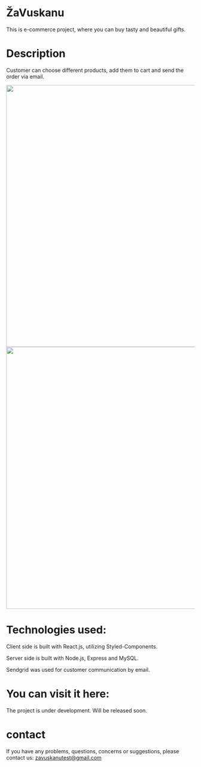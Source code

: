 # ŽaVuskanu

This is e-commerce project, where you can buy tasty and beautiful gifts.

# Description

Customer can choose different products, add them to cart and send the order via email.

<img src="https://user-images.githubusercontent.com/34486157/159043002-46cdf155-d889-42f2-8c2e-1021a654d3ff.png" width="700"/>
<img src="https://user-images.githubusercontent.com/34486157/159043448-842d2e3d-b3e2-40e4-9697-408350b4c643.png" width="700"/>


# Technologies used:

Client side is built with React.js, utilizing Styled-Components.

Server side is built with Node.js, Express and MySQL.

Sendgrid was used for customer communication by email.

# You can visit it here:
The project is under development. Will be released soon.

# contact
If you have any problems, questions, concerns or suggestions, please contact us: zavuskanutest@gmail.com
